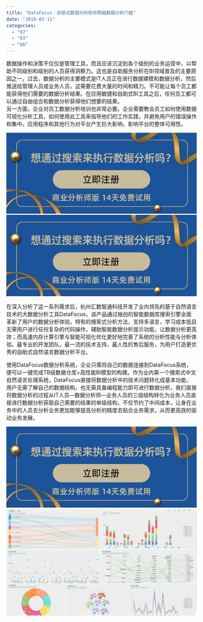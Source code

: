 ```yaml
---
title: "DataFocus：自助式数据分析助你跨越数据分析门槛"
date: "2019-03-11"
categories: 
  - "07"
  - "03"
  - "06"
---
```


数据操作和决策不仅仅是管理工具，而且应该沉淀到各个级别的业务运营中，以帮助不同级别和级别的人员获得洞察力。这也是自助服务分析在BI领域普及的主要原因之一。过去，数据分析的主要模式是IT人员正在进行数据建模和数据分析，然后推送给管理人员或业务人员，这需要花费大量的时间和精力。不可能让每个员工都能获得他们需要的数据分析结果。在应用敏捷和自助式BI工具之后，任何员工都可以通过自由组合和数据分析获得他们想要的结果。  
另一方面，企业对员工数据分析培训也非常必要。企业需要教会员工如何使用数据可视化分析工具，如何使用此工具来指导他们的工作实践，并避免用户的错误操作和集中。应用程序和其他行为对平台产生巨大影响，影响平台的整体可用性。

![](images/word-image-62.png) ![](images/word-image-63.png)

在深入分析了这一系列需求后，杭州汇数智通科技开发了业内领先的基于自然语言技术的大数据分析工具DataFocus，该产品通过独创的智能数据库搜索引擎全面革新了用户的数据分析体验。特有的搜索式分析方法，支持多语言，学习成本低且无需用户进行任何复杂的代码操作，辅助智能数据分析提示功能，让数据分析更高效；而高速内存计算引擎与智能可视化优化更好地完善了系统的分析性能与分析体验。最专业的开发团队，最一流的技术支持，最人性的售后服务，为用户打造更优秀的自助式自然语言数据分析平台。

使用DataFocus数据分析系统，企业只需将自己的数据连接到DataFocus系统，便可以一键完成TB级数据仓库+高性能BI模型的构建。作为业内第一个搜索式中文自然语言处理系统，DataFocus直接将数据分析中的技术问题转化成基本功能，用户无需了解自己的数据结构，也无需具备编程能力即可进行数据分析，我们直接将数据分析的过程从IT人员—数据分析师—业务人员的三级结构转化为业务人员直接进行数据分析获取自己需要的结果的单级结构，不仅节约了中间成本，让身在业务中的人员去分析业务更加能够提高分析的精度去贴合业务需求，从而更高效的驱动业务发展。

![](images/word-image-64.png) ![](images/word-image-65.png)
